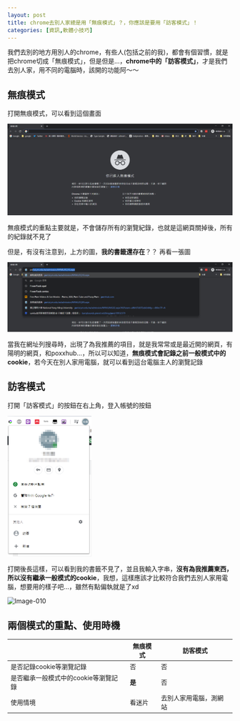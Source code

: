 ```yaml
---
layout: post
title: chrome去別人家總是用「無痕模式」？，你應該是要用「訪客模式」！
categories: [資訊,軟體小技巧]
---
```


我們去別的地方用別人的chrome，有些人(包括之前的我)，都會有個習慣，就是把chrome切成「無痕模式」，但是但是…，**chrome中的「訪客模式」**，才是我們去別人家，用不同的電腦時，該開的功能阿～～

<!--more-->

## 無痕模式

打開無痕模式，可以看到這個畫面

![Image-006](/attachments/2020-01-29-chrome-guest-vs-incognito/Image-006.png)

無痕模式的重點主要就是，不會儲存所有的瀏覽紀錄，也就是這網頁關掉後，所有的紀錄就不見了

但是，有沒有注意到，上方的圖，**我的書籤還存在**？？ 再看一張圖

![Image-007](/attachments/2020-01-29-chrome-guest-vs-incognito/Image-007.png)

當我在網址列搜尋時，出現了為我推薦的項目，就是我常常或是最近開的網頁，有陽明的網頁，和poxxhub…，所以可以知道，**無痕模式會記錄之前一般模式中的cookie**，若今天在別人家用電腦，就可以看到這台電腦主人的瀏覽記錄

## 訪客模式

打開「訪客模式」的按鈕在右上角，登入帳號的按鈕

<img src="/attachments/2020-01-29-chrome-guest-vs-incognito/Image-008.png" alt="Image-008" style="zoom: 50%;" />

打開後長這樣，可以看到我的書籤不見了，並且我輸入字串，**沒有為我推薦東西，所以沒有繼承一般模式的cookie**，我想，這樣應該才比較符合我們去別人家用電腦，想要用的樣子吧…，雖然有點偏執就是了xd

![Image-010](/attachments/2019-01-29-chrome-guest-vs-incognito/Image-010.png)

## 兩個模式的重點、使用時機

|                                      | 無痕模式 | 訪客模式               |
| ------------------------------------ | -------- | ---------------------- |
| 是否記錄cookie等瀏覽記錄             | 否       | 否                     |
| 是否繼承一般模式中的cookie等瀏覽記錄 | **是**   | 否                     |
| 使用情境                             | 看迷片   | 去別人家用電腦，測網站 |

